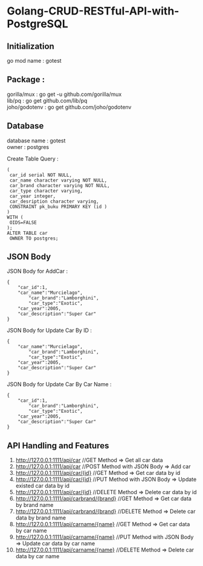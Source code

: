 # Golang-CRUD-RESTful-API-with-PostgreSQL
## Initialization
go mod name : gotest

## Package :
gorilla/mux : go get -u github.com/gorilla/mux  
lib/pq : go get github.com/lib/pq  
joho/godotenv : go get github.com/joho/godotenv

## Database
database name : gotest  
owner : postgres

Create Table Query :
```CREATE TABLE car
(
 car_id serial NOT NULL,
 car_name character varying NOT NULL,
 car_brand character varying NOT NULL,
 car_type character varying,
 car_year integer,
 car_desription character varying,
 CONSTRAINT pk_buku PRIMARY KEY (id )
)
WITH (
 OIDS=FALSE
);
ALTER TABLE car
 OWNER TO postgres;
 ```
 
## JSON Body
JSON Body for AddCar :
```
{
	"car_id":1,
	"car_name":"Murcielago",
    	"car_brand":"Lamborghini",
    	"car_type":"Exotic",
	"car_year":2005,
	"car_description":"Super Car"
}
```
JSON Body for Update Car By ID :
```
{
	"car_name":"Murcielago",
    	"car_brand":"Lamborghini",
    	"car_type":"Exotic",
	"car_year":2005,
	"car_description":"Super Car"
}
```
JSON Body for Update Car By Car Name :
```
{
	"car_id":1,
    	"car_brand":"Lamborghini",
    	"car_type":"Exotic",
	"car_year":2005,
	"car_description":"Super Car"
}
```
## API Handling and Features
1. http://127.0.0.1:1111/api/car 		//GET Method => Get all car data
2. http://127.0.0.1:1111/api/car 		//POST Method with JSON Body => Add car
3. http://127.0.0.1:1111/api/car/{id}		//GET Method => Get car data by id
4. http://127.0.0.1:1111/api/car/{id}		//PUT Method with JSON Body => Update existed car data by id
5. http://127.0.0.1:1111/api/car/{id}		//DELETE Method => Delete car data by id
6. http://127.0.0.1:1111/api/carbrand/{brand}	//GET Method => Get car data by brand name
7. http://127.0.0.1:1111/api/carbrand/{brand}	//DELETE Method => Delete car data by brand name
8. http://127.0.0.1:1111/api/carname/{name}	//GET Method => Get car data by car name
9. http://127.0.0.1:1111/api/carname/{name}	//PUT Method with JSON Body => Update car data by car name
10. http://127.0.0.1:1111/api/carname/{name}	//DELETE Method => Delete car data by car name
